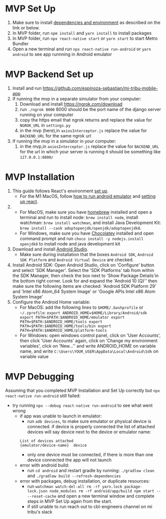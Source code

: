 # MVP Set Up

1.  Make sure to install [dependencies and environment](https://reactnative.dev/docs/environment-setup) as described on the link or below.
2. In MVP folder, run `npm install` and `yarn install` to install packages
3. In MVP folder, run `npx react-native start` or `yarn start` to start Metro Bundler
4. Open a new terminal and run `npx react-native run-android` or `yarn android` to see app runnning in Android emulator

# MVP Backend Set up
1. Install and run https://github.com/espinoza-sebastian/mi-tribu-mobile-app 
2. If running the mvp in a separate simulator from your computer:
	1. Download and install https://ngrok.com/download 
	2. run `./ngrok 8000`  8000 should be the port name of the django server running on your computer 
	3. copy the https email that ngrok returns and replace the value for `NGROK_URL` in `settings.py`
	4. in the mvp (here),in `axiosInterceptor.js` replace the value for `BACKEND_URL` for the same ngrok url
3. If running the mvp in a simulator in your computer:
	1. in the mvp,in `axiosInterceptor.js` replace the value for `BACKEND_URL` for the url in which your server is running it should be something like `127.0.0.1:8000/`


# MVP Installation

1. This guide follows React's environment [set up](https://reactnative.dev/docs/environment-setup).
	- For the M1 MacOS, follow [how to run android emulator](https://blog.inkdrop.info/running-a-react-native-app-on-android-emulator-in-m1-mac-76a16348d1e4) and [setting up react](https://dev.to/ravics09/setup-react-native-and-run-app-on-mac-m1-32kk).
2. 
	- For MacOS, make sure you have [homebrew](https://brew.sh/) installed and open a terminal and run to install node: `brew install node`, install watchman: `brew install watchman`, and  install Java Development Kit: `brew install --cask adoptopenjdk/openjdk/adoptopenjdk8`.
	- For Windows, make sure you have [Chocolatey](https://chocolatey.org/) installed and open command prompt and run  `choco install -y nodejs.install openjdk8` to install node and java development kit
3. Download and install [Android Studio](https://developer.android.com/studio/index.html).
	- Make sure during installation that the boxes `Android SDK`, `Android SDK Platform` and `Android Virtual Device` are checked. 
4. Install Android SDK: Open Android Studio, click on 'Configure' button and select 'SDK Manager'. Select the 'SDK Platforms' tab from within the SDK Manager, then check the box next to 'Show Package Details'in the bottom right corner. Look for and expand the 'Android 10 (Q)'' then make sure the following items are checked: 'Android SDK Platform 29' and 'Intel x86 Atom_64 System Image' or 'Google APIs Intel x86 Atom System Image'
5. Configure the Android Home variable: 
	- For MacOS: add the following lines to `$HOME/.bashprofile` or `~/.zprofile`: 
	`export ANDROID_HOME=$HOME/Library/Android/sdk
	export PATH=$PATH:$ANDROID_HOME/emulator
	export PATH=$PATH:$ANDROID_HOME/tools
	export PATH=$PATH:$ANDROID_HOME/tools/bin
	export PATH=$PATH:$ANDROID_HOME/platform-tools`
	- For Windows: open windows control panel, click on 'User Accounts', then click 'User Accounts' again, click on 'Change my environment variables', click on 'New...'' and write ANDROID_HOME on variable name, and  write `C:\Users\YOUR_USER\AppData\Local\Android\Sdk` on variable value


# MVP Debugging

Assuming that you completed MVP Installation and Set Up correctly but `npx react-native run-android` still failed:
* try running `npx --debug react-native run-android` to see what went wrong
	* if app was unable to launch in emulator:
		- run `adb devices`, to make sure emulator or physical device is connected. if device is properly connected the list of attached devices will say device next to the device or emulator name:
		```
		List of devices attached
		{emulator/device-name}	device
		```
		- only one device must be connected, if there is more than one device connected the app will not launch
	* error with android build:
		- run `cd android` and restart gradle by running: `./gradlew clean` and `./gradlew build --refresh-dependencies  `
	* error with packages, debug installation, or duplicate resources:
		- run `watchman watch-del-all
rm -rf yarn.lock package-lock.json node_modules
rm -rf android/app/build
npm start -- --reset-cache` and open a new terminal window and complete steps in MVP Set Up again from the start. 
		- if still unable to run reach out to cbl-engineers channel on mi tribu's slack 




